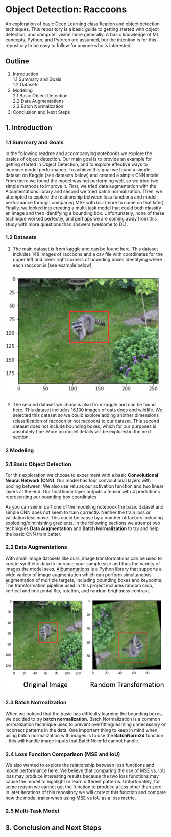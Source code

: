# Object Detection: Raccoons
An exploration of basic Deep Learning classification and object detection techniques. This repository is a basic guide to getting started with object detection, and computer vision more generally. A basic knowledge of ML concepts, Python, and Pytorch are assumed, but the intention is for this repository to be easy to follow for anyone who is interested!

## Outline
1. Introduction <br>
  1.1 Summary and Goals <br>
  1.2 Datasets <br>
2. Modeling <br>
    2.1 Basic Object Detection <br>
  2.2 Data Augmentations <br>
  2.3 Batch Normalization <br>
3. Conclusion and Next Steps <br>

## 1. Introduction
### 1.1 Summary and Goals
In the following readme and accompanying notebooks we explore the basics of object detection. Our main goal is to provide an example for getting started in Object Detection, and to explore effective ways to increase model performance. To achieve this goal we found a simple dataset on Kaggle (see datasets below) and created a simple CNN model. From there we found the model was not performing well, so we tried two simple methods to improve it. First, we tried data augmentation with the Albumentations library and second we tried batch normalization. Then, we attempted to explore the relationship between loss functions and model performance through comparing MSE with IoU (more to come on that later). Finally, we looked into creating a multi-task model that could both classify an image and then identifying a bounding box.  Unfortunately, none of these technique worked perfectly, and perhaps we are coming away from this study with more questions than answers (welcome to DL).  

### 1.2 Datasets
1. The main dataset is from kaggle and can be found [here](https://www.kaggle.com/andrewmvd/animal-faces). This dataset includes 148 images of raccoons and a csv file with coordinates for the upper left and lower right corners of bounding boxes identifying where each raccoon is (see example below).

![alt text](https://github.com/michellejc/Object_Detection_DL/blob/main/OD_example.png)

2. The second dataset we chose is also from kaggle and can be found [here](https://www.kaggle.com/andrewmvd/animal-faces). This dataset includes 16,130 images of cats dogs and wildlife. We selected this dataset so we could explore adding another dimensions (classification of raccoon or not raccoon) to our dataset. This second dataset does not include bounding boxes, which for our purposes is absolutely fine. More on model details will be explored in the next section.

### 2 Modeling
### 2.1 Basic Object Detection

For this exploration we choose to experiment with a basic **Convolutional Neural Network (CNN)**. Our model has four convolutional layers with pooling between. We also use relu as our activation function and two linear layers at the end. Our final linear layer outputs a tensor with 4 predictions representing our bounding box coordinates.

As you can see in part one of the modeling notebook the basic dataset and simple CNN does not seem to train correctly. Neither the train loss or validation loss move. This could be cause by a number of factors including exploding/diminishing gradients. In the following sections we attempt two techniques **Data Augmentation** and **Batch Normalization** to try and help the basic CNN train better.

### 2.2 Data Augmentations

With small image datasets like ours, image transformations can be used to create synthetic data to increase your sample size and thus the variety of images the model sees. [Albumentations](https://albumentations.ai/) is a Python library that supports a wide variety of image augmentation which can perform simultaneous augmentation of multiple targets, including bounding boxes and keypoints. The transformation pipeline used in this project includes random crop, vertical and horizontal flip, rotation, and random brightness contrast.

![Image Augmentation](https://github.com/michellejc/Object_Detection_DL/blob/main/Image_Augmentation.png)

### 2.3 Batch Normalization

When we noticed that the basic has difficulty learning the bounding boxes, we decided to try **batch normalization**. Batch Normalization is a common normalization technique used to prevent overfitting/learning unnecessary or incorrect patterns in the data. One important thing to keep in mind when using batch normalization with images is to use the **BatchNorm2d** function - this will handle image inputs that BatchNorm1d cannot handle.

### 2.4 Loss Function Comparison (MSE and IoU)

We also wanted to explore the relationship between loss functions and model performance here. We believe that comparing the use of MSE vs. IoU loss may produce interesting results because the two loss functions may cause the model to highlight or learn different patterns. Unfortunately, for some reason we cannot get the function to produce a loss other than zero. In later iterations of this repository we will correct this function and compare how the model trains when using MSE vs IoU as a loss metric.

### 2.5 Multi-Task Model

## 3. Conclusion and Next Steps
